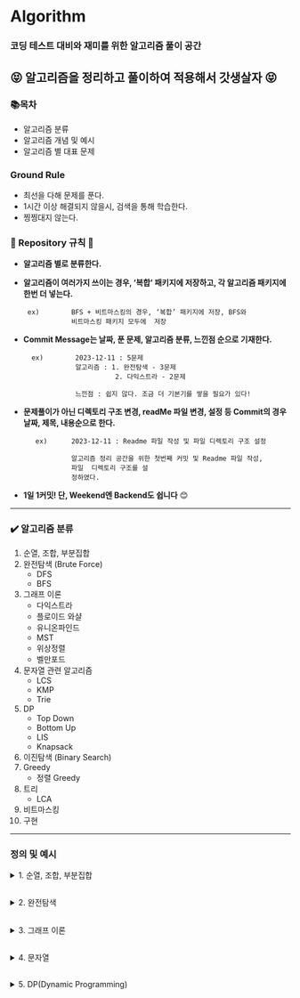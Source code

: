 # Algorithm

### 코딩 테스트 대비와 재미를 위한 알고리즘 풀이 공간

## 😝 알고리즘을 정리하고 풀이하여 적용해서 갓생살자 😝

### 📚**목차**

- 알고리즘 분류
- 알고리즘 개념 및 예시
- 알고리즘 별 대표 문제

### Ground Rule

- 최선을 다해 문제를 푼다.
- 1시간 이상 해결되지 않을시, 검색을 통해 학습한다.
- 찡찡대지 않는다.

### 📏 Repository 규칙 📏

- **알고리즘 별로 분류한다.**
- **알고리즘이 여러가지 쓰이는 경우, ‘복합’ 패키지에 저장하고, 각 알고리즘 패키지에 한번 더 넣는다.**

  ```
   ex)        BFS + 비트마스킹의 경우, ‘복합’ 패키지에 저장, BFS와
              비트마스킹 패키지 모두에  저장

  ```

- **Commit Message는 날짜, 푼 문제, 알고리즘 분류, 느낀점 순으로 기재한다.**

  ```
    ex)        2023-12-11 : 5문제
               알고리즘 : 1. 완전탐색 - 3문제
                         2. 다익스트라 - 2문제

               느낀점 : 쉽지 않다. 조금 더 기본기를 쌓을 필요가 있다!

  ```

- **문제풀이가 아닌 디렉토리 구조 변경, readMe 파일 변경, 설정 등 Commit의 경우 날짜, 제목, 내용순으로 한다.**

  ```
     ex)      2023-12-11 : Readme 파일 작성 및 파일 디렉토리 구조 설정

              알고리즘 정리 공간을 위한 첫번째 커밋 및 Readme 파일 작성,
              파일  디렉토리 구조를 설
              정하였다.

  ```

- **1일 1커밋! 단, Weekend엔 Backend도 쉽니다** 😊

---

### ✔️ 알고리즘 분류

1. 순열, 조합, 부분집합
2. 완전탐색 (Brute Force)
   - DFS
   - BFS
3. 그래프 이론
   - 다익스트라
   - 플로이드 와샬
   - 유니온파인드
   - MST
   - 위상정렬
   - 벨만포드
4. 문자열 관련 알고리즘
   - LCS
   - KMP
   - Trie
5. DP
   - Top Down
   - Bottom Up
   - LIS
   - Knapsack
6. 이진탐색 (Binary Search)
7. Greedy
   - 정렬 Greedy
8. 트리
   - LCA
9. 비트마스킹
10. 구현

---

### 정의 및 예시

<details>
<summary>1. 순열, 조합, 부분집합</summary>
    <h4>예제 구현 형식은 전부 DFS(깊이 우선 탐색)방식, 재귀 방식을 따를 것이다. 완전탐색의 일종이다.</h4>
    <details>
    <summary>순열(Permutation)</summary>
        <div>
        정의 : 순열은 주어진 원소들로 만들 수 있는 모든 가능한 순서나 배열을 나열하는 것을 의미한다.
        </div>
        <div></div>
        <div>
        시간복잡도 : O(n!)
        </div>
        <div>
        ex [1,2,3] 이라는 배열이 있고, 2개의 길이를 가진 순열을 구한다면,</br>
        [1, 2]</br>
        [1, 3]</br>
        [2, 1]</br>
        [2, 3]</br>
        [3, 1]</br>
        [3, 2]</br>
        총 6가지의 경우의 수가 나올 것이다.

    import java.util.Arrays;
    public class Main {

        static int [] tmp;
        static boolean[]visited;
        static int[]arr;
        static int N; //배열의 길이
        static int M; //구하고자 하는 원소의 개수
        public static void main(String[] args) {
            arr = new int[]{1,2,3}; //TEST CASE
            N = arr.length;
            M = 2; //이 예시에서는 설명에서와 같이 2개의 원소를 뽑아낼 예정이다.
            tmp = new int[M]; // 넣어줄 배열
            visited = new boolean[N]; //방문 배열
            perm(0);
        }
        static void perm(int depth){
            if(depth==M){
                System.out.println(Arrays.toString(tmp));
                return;
            }
            for(int i=0;i<N;i++){
                if(!visited[i]){
                    visited[i] = true;
                    tmp[depth] = arr[i];
                    perm(depth+1);
                    visited[i] = false;
                }
            }
        }
    }

재귀 코드가 직관적이지 않을 수 있다.

1. 천천히 살펴보면, 우선, perm의 코드를 돌며, visited[i]가 true인 값을 찾는다.

2. temp[0] = arr[0]을 넣어주고, true 처리를 해준다. perm()함수를 depth+1한 상태로 재귀한다.

3. DFS 특성상, 가장 깊은 1,2가 tmp에 들어가는 순간, depth==M이 될 것이다. 그럼 tmp를 리턴한다.

4. 그럼 마지막 for문 입장에서는 visited[i]가 false인 3을 tmp[depth]에 넣어주고, perm을 한다. 그럼 depth가 2가 되고, 1,3이 tmp가 되는 것이다.

😀재귀코드는 머리로 따라가기가 쉽지 않다. 플랫하게 생각하며 그림을 직접 그려보며 코드를 따라가면 누구나 이해할 수 있다!

   </details>
    <details>
    <summary>조합(Combination)</summary>
        <div>
        정의 : 조합은 주어진 집합에서 원소들을 순서에 상관없이 선택하여 부분집합을 만드는 것
        </div>
        <div></div>
        <div>
        시간복잡도 : O(n!)
        </div>
        <div>
        ex [1,2,3] 이라는 배열이 있고, 2개의 길이를 가진 조합을 구한다면,
        [1, 2]</br>
        [1, 3]</br>
        [2, 3]</br>
        </div>
        총 3가지의 경우의 수가 나올 것이다.
        <div>
        이처럼 조합은 순서가 중요하지 않다. 순열에서 [1,2]와[2,1]가 다른 값이었다면, 조합에선 같은 값으로 인식한다.
        </div>

    import java.util.Arrays;
    public class Main {

        static int [] tmp;
        static int[]arr;
        static int N; //배열의 길이
        static int M; //구하고자 하는 원소의 개수
        public static void main(String[] args) {
            arr = new int[]{1,2,3}; //TEST CASE
            N = arr.length;
            M = 2; //이 예시에서는 설명에서와 같이 2개의 원소를 뽑아낼 예정이다.
            tmp = new int[M]; // 넣어줄 배열
            comb(0,0);
        }
        static void comb(int depth,int start){
            if(depth==M){
                System.out.println(Arrays.toString(tmp));
                return;
            }
            for(int i=start;i<N;i++){
                tmp[depth] = arr[i];
                perm(depth+1,i+1);
                visited[i] = false;

            }
        }
    }

재귀 코드가 직관적이지 않을 수 있다.

1. 천천히 살펴보면, 우선, comb() 메서드의 for문은 start값, 즉 i+1값으로 시작한다.

2. temp[0] = arr[0]을 넣어주고, comb()함수를 depth+1, start엔 i+1값 상태로 재귀한다.

3. DFS 특성상, 가장 깊은 1,2가 tmp에 들어가는 순간, depth==M이 될 것이다. 그럼 tmp를 리턴한다.

4. 그럼 마지막 for문 입장에서는 visited[i]가 false인 3을 tmp[depth]에 넣어주고, perm을 한다. 그럼 depth가 2가 되고, 1,3이 tmp가 되는 것이다.

😀재귀코드는 머리로 따라가기가 쉽지 않다. 플랫하게 생각하며 그림을 직접 그려보며 코드를 따라가면 누구나 이해할 수 있다!

  </details>
    <details>
    <summary>부분집합(Subset)</summary>
        <div>
        정의 : 부분집합은 어떤 집합의 원소 중 일부 또는 전체를 포함하는 새로운 집합. 즉, 주어진 집합의 어떤 원소를 선택하거나 선택하지 않는 모든 가능한 경우를 고려하여 생성된 부분집합은 해당 집합의 부분집합입니다.
        </div>
        <div></div>
        <div>
        시간복잡도 : O(2n)
        </div>
        <div>
        ex [1, 1, 1, 1, 1] 이라는 배열이 있고, 더하거나 빼서 3을 만들 수 있는 경우의 수를 계산하면,
        -1+1+1+1+1 = 3</br>
        +1-1+1+1+1 = 3</br>
        +1+1-1+1+1 = 3</br>
        +1+1+1-1+1 = 3</br>
        +1+1+1+1-1 = 3</br>
        총 5가지의 경우의 수가 나올 것이다.

    import java.util.Arrays;
    public class Main {

        static int[]arr;
        static int target;
        static int N;
        static int answer;
        public static void main(String[] args) {
            arr = new int[]{1,1,1,1,1}; //TEST CASE
            N = arr.length;
            target = 3; //이 예시에서는 설명에서와 같이 3이라는 목표값을 설정한다.
            subset(0,0);
            System.out.println(answer);
        }
        static void subset(int depth,int sum){
            if(depth==N){
                if(sum==target) answer++;
                return;
            }
            int newSum = sum + arr[depth]; //기존 sum값에 원소 +
            subset(depth+1,newSum);
            newSum = sum -arr[depth]; //기존 sum값에 원소 -
            subset(depth+1,newSum);

        }
    }

순열, 조합보다는 코드가 단순하다.

1. arr[0]부터 N까지 돌며, 어떤 sum값엔 원소를 더해주고, 어떤 sum값엔 원소를 빼주면서 재귀 함수를 호출한다.

2. depth가 N, 즉 전체 원소를 다 돌았고, 목표로 했던 target number와 수가 같다면, answer을 +1 해준다.

😀생각보다 많이 쓰이는 부분집합 코드이다.

</details>
</details>

## <!--구분선-->

<details>
<summary>2. 완전탐색</summary>

<h3>Brute Force, 용어 그대로 모든 경우의 수를 탐색하여 해답을 찾아내는 알고리즘이다.</h3>

<details>
<summary>깊이우선탐색(DFS)</summary>
        <div>
        정의 : 그래프나 트리 등의 자료 구조에서 어떤 노드를 시작으로 깊이 방향으로 탐색하는 알고리즘. 이 알고리즘은 더 이상 탐색할 노드가 없을 때까지 최대한 깊숙히 들어가서 탐색한 후, 다시 돌아와 다음 분기로 넘어가며 탐색을 진행한다.
        </div>
        <div></div>
        <div>
        시간복잡도 : O(n^2)
        </div>

                    1
                   / \
                2       3
              /    \      \
            4       5       6

이런 트리가 있다면, DFS의 탐색은 1 -> 2 -> 4 -> 5 -> 3 -> 6 이다.

    import java.util.ArrayList;
    import java.util.List;

    class Graph {
        private int V; // 정점의 수
        private List<List<Integer>> adjList; // 인접 리스트

        // 그래프 초기화
        public Graph(int vertices) {
            this.V = vertices;
            this.adjList = new ArrayList<>(V);
            for (int i = 0; i < V; i++) {
                this.adjList.add(new ArrayList<>());
            }
        }

        // 간선 추가
        public void addEdge(int source, int destination) {
            adjList.get(source).add(destination);
        }

        // DFS 탐색
        public void DFS(int startVertex) {
            boolean[] visited = new boolean[V];
            DFSUtil(startVertex, visited);
        }

        private void DFSUtil(int vertex, boolean[] visited) {
            visited[vertex] = true;
            System.out.print(vertex + " ");

            // 현재 정점에 인접한 모든 미방문 정점을 재귀적으로 방문
            for (int neighbor : adjList.get(vertex)) {
                if (!visited[neighbor]) {
                    DFSUtil(neighbor, visited);
                }
            }
        }
    }

    public class DFSGraphExample {
        public static void main(String[] args) {
            Graph graph = new Graph(6);

            // 그래프의 간선 추가
            graph.addEdge(0, 1);
            graph.addEdge(0, 2);
            graph.addEdge(1, 3);
            graph.addEdge(2, 4);
            graph.addEdge(2, 5);

            System.out.println("DFS 탐색 순서:");
            graph.DFS(0);
        }
    }

😀가끔은 완전탐색이 좋을때가 있다:)

</details>

<details>
<summary>너비우선탐색(BFS)</summary>
<div markdown="1">
        <div>
        정의 : 그래프나 트리 등의 자료 구조에서 어떤 노드를 시작으로 너비 방향으로 탐색하는 알고리즘.
        </div>
        <div></div>
        <div>
        시간복잡도 : O(n^2)
        </div>

                    1
                   / \
                2       3
              /    \      \
            4       5       6

이런 트리가 있다면, DFS의 탐색은 1 -> 2 -> 3 -> 4 -> 5 -> 6 이다.

    import java.util.LinkedList;
    import java.util.Queue;

    class Graph {
        private int V; // 정점의 수
        private LinkedList<Integer>[] adjList; // 인접 리스트

        // 그래프 초기화
        public Graph(int vertices) {
            this.V = vertices;
            this.adjList = new LinkedList[V];
            for (int i = 0; i < V; i++) {
                this.adjList[i] = new LinkedList<>();
            }
        }

        // 간선 추가
        public void addEdge(int source, int destination) {
            adjList[source].add(destination);
        }

        // BFS 탐색
        public void BFS(int startVertex) {
            boolean[] visited = new boolean[V];
            Queue<Integer> queue = new LinkedList<>();

            visited[startVertex] = true;
            queue.add(startVertex);

            while (!queue.isEmpty()) {
                int currentVertex = queue.poll();
                System.out.print(currentVertex + " ");

                for (int neighbor : adjList[currentVertex]) {
                    if (!visited[neighbor]) {
                        visited[neighbor] = true;
                        queue.add(neighbor);
                    }
                }
            }
        }
    }

    public class BFSGraphExample {
        public static void main(String[] args) {
            Graph graph = new Graph(6);

            // 그래프의 간선 추가
            graph.addEdge(0, 1);
            graph.addEdge(0, 2);
            graph.addEdge(1, 3);
            graph.addEdge(2, 4);
            graph.addEdge(2, 5);

            System.out.println("BFS 탐색 순서:");
            graph.BFS(0);
        }
    }

😀많은 경우에서 BFS가 DFS보다 탐색이 빠를 경우가 많다. 실생활에 DFS와 BFS가 쓰일만한 예시를 생각해보자:)

</details>
</details>

## <!--구분선-->

<details>
<summary>3. 그래프 이론</summary>

<h3>
그래프 이론(Graph Theory)은 객체 간의 관계를 표현하는 추상적인 수학적 모델로서, 그래프라 불리는 구조를 사용하여 이 관계를 나타낸다.</h3>

<details>
<summary>다익스트라</summary>
        <div>
        정의 : 다익스트라(Dijkstra) 알고리즘은 단일 출발점 최단 경로 알고리즘으로, 그래프에서 특정 정점에서 다른 모든 정점까지의 최단 경로를 찾는 데 사용된다. 
        </div>
        <div></div>
        <div>
        시간복잡도 : O(V^2)
        </div>
        <div>
        하지만, 여기서는 PriorityQueue로 구현한 예시만 등장할 것이며, 이 경우 O(ELogV)의 시간 복잡도로 문제 해결이 가능하다.
        </div>

<br>

! 그래프 이론은 기본적으로 복잡한 이해를 바탕으로 해야되기 때문에, 문제와 링크를 첨부하겠다.<br>
<a href="https://www.acmicpc.net/problem/1753">문제</a><br>
<a href="https://blog.naver.com/hansaem900d/223291444980">풀이</a>

    import java.util.*;
    import java.io.*;
    public class Main {

    static class Node implements Comparable<Node>{
        int to; int weight;

        public Node(int to, int weight) {
            this.to = to;
            this.weight = weight;
        }

        @Override
        public int compareTo(Node o) {
            return weight - o.weight;
        }
    }

    public static void main(String[] args) throws Exception{
        BufferedReader br=  new BufferedReader(new InputStreamReader(System.in));
        StringTokenizer st = new StringTokenizer(br.readLine()," ");
        int N = Integer.parseInt(st.nextToken());
        int M = Integer.parseInt(st.nextToken());
        int S  = Integer.parseInt(br.readLine());
        List<List<Node>> list = new ArrayList<>();
        for(int i=0;i<N+1;i++)list.add(new ArrayList<>());
        for(int i=0;i<M;i++){
            st = new StringTokenizer(br.readLine()," ");
            int from = Integer.parseInt(st.nextToken());
            int to = Integer.parseInt(st.nextToken());
            int weight = Integer.parseInt(st.nextToken());
            list.get(from).add(new Node(to,weight));
        }
        PriorityQueue<Node> pq = new PriorityQueue<>();
        boolean[]visited = new boolean[N+1];
        int[]dist = new int[N+1];
        int INF = 987654321;
        Arrays.fill(dist,INF);
        dist[S] = 0;
        pq.offer(new Node(S,0));
        while(!pq.isEmpty()){
            Node now = pq.poll();
            if(visited[now.to]) continue;
            visited[now.to] = true;
            for(Node next : list.get(now.to)){
                if(dist[next.to] > dist[now.to]+next.weight){
                    dist[next.to] = dist[now.to]+next.weight;
                    pq.offer(new Node(next.to,dist[next.to]));
                }
            }
        }
        StringBuilder sb = new StringBuilder();
        for(int i=1;i<N+1;i++){
            if(dist[i]==INF) sb.append("INF");
            else sb.append(dist[i]);
            sb.append("\n");
        }
        System.out.println(sb.toString());
        }
    }

😀최단거리는 정말 그래프의 꽃이다:)

</details>

<details>
<summary>플로이드 와샬</summary>
        <div>
        정의 : 플로이드 와샬(Floyd-Warshall)은 그래프의 모든 정점 쌍 간의 최단 경로를 찾기 위한 알고리즘. 음수 가중치가 있는 그래프에서도 사용되며 시간 복잡도가 큰 단점이 있다.
        </div>
        <div></div>
        <div>
        시간복잡도 : O(V^3)
        </div>

<br>

! 그래프 이론은 기본적으로 복잡한 이해를 바탕으로 해야되기 때문에, 문제와 링크를 첨부하겠다.<br>
<a href="https://www.acmicpc.net/problem/1389">문제</a><br>
<a href="https://blog.naver.com/hansaem900d/223291482081">알고리즘 설명 및 풀이</a>

    import java.util.*;
    import java.io.*;
    public class Main {

    static class Node implements Comparable<Node>{
        int to; int weight;

        public Node(int to, int weight) {
            this.to = to;
            this.weight = weight;
        }

        @Override
        public int compareTo(Node o) {
            return weight - o.weight;
        }
    }



    import java.io.*;
    import java.util.*;

    public class bj_1389_케빈베이컨의6단계법칙_Silver_1 {
        public static void main(String[] args) throws Exception {
            BufferedReader br = new BufferedReader(new InputStreamReader(System.in));
            StringTokenizer st= new StringTokenizer(br.readLine()," ");
            int N = Integer.parseInt(st.nextToken()); int M = Integer.parseInt(st.nextToken());
            int[][]fw = new int[N+1][N+1];
            int INF = 987654321;
            for(int i=1;i<N+1;i++){
                for(int j=1;j<N+1;j++){
                    if(i==j) continue;
                    fw[i][j] = INF;
                }
            }
            for(int i=0;i<M;i++){
                st = new StringTokenizer(br.readLine()," ");
                int a = Integer.parseInt(st.nextToken());
                int b = Integer.parseInt(st.nextToken());
                fw[a][b] = 1;
                fw[b][a] = 1;
            }
            for(int l=1;l<N+1;l++){
                for(int i=1;i<N+1;i++){
                    for(int j=1;j<N+1;j++){
                        if(i==j) continue;
                        fw[i][j] = Math.min(fw[i][j],fw[i][l]+fw[l][j]);
                    }
                }
            }
            int min = INF;
            int ans = 0;
            OuterLoop:
            for(int i=1;i<N+1;i++){
                int sum = 0;
                for(int j=1;j<N+1;j++){
                    if(i==j) continue;
                    sum += fw[i][j];
                    if(min<=sum) continue OuterLoop;
                }
                min = sum;
                ans = i;
            }
            System.out.println(ans);
        }
    }

😀플로이드 와샬은 정말 직관적이고 단순한 코드가 크나큰 장점이다:)

</details>
<details>
<summary>유니온 파인드</summary>
        <div>
        정의 : 유니온 파인드는 상호 배타적 집합, Disjoin-set(서로소 집합) 이라고도 부른다. 여러 노드가 존재할 때 어떤 두 개의 노드를 같은 집합으로 묶어 주고, 어떤 두 노드가 같은 집합에 있는지 확인하는 알고리즘
        </div>
        <div></div>
        <br/>
        <div>
        시간복잡도 : 유니온 파인드의 시간 복잡도는 구하기가 꽤 까다롭다. 최적화 여부, 순서 등에 따라 매번 달라지기 때문이다. 코드를 살펴보면 전체 시간 복잡도와 Union 함수의 시간 복잡도는 Find 함수의 시간 복잡도에 따라 결정되는 것을 알 수 있다.
경로 압축 최적화를 하지 않은 경우, 트리가 한 쪽으로 치우칠 수 있기 때문에 Find 함수의 시간 복잡도는 최악의 경우 O(N)이다. 경로 압축 최적화를 한 경우, 트리가 짧고 넓은 형태가 될 가능성이 높아지므로 O(logN) 정도로 생각할 수 있겠다.
실제 시간 복잡도는 O(α(N))라고 한다. α(x)는 애커만 함수라고 하는데, x가 2의 65536제곱일 때 함수 값이 5가 된다. 따라서, 그냥 상수라고 봐도 무방하다.
        </div>

<br>

! 그래프 이론은 기본적으로 복잡한 이해를 바탕으로 해야되기 때문에, 문제와 링크를 첨부하겠다.<br>
<a href="https://www.acmicpc.net/problem/1717">문제</a><br>
<a href="https://blog.naver.com/hansaem900d/223291534547">알고리즘 설명 및 풀이</a>

    import java.util.*;
    import java.io.*;
    public class Main {
    static int N;
    static int[]parents;

    public static void main(String[] args) throws Exception {
        BufferedReader br = new BufferedReader(new InputStreamReader(System.in));
        StringTokenizer st =new StringTokenizer(br.readLine()," ");
        N = Integer.parseInt(st.nextToken());
        int M = Integer.parseInt(st.nextToken());
        make(); // parents 배열을 넣어줌(자기 부모가 누군지 저장하는 배열)
        StringBuilder sb = new StringBuilder();
        for(int i=0;i<M;i++){
            st = new StringTokenizer(br.readLine()," ");
            int act = Integer.parseInt(st.nextToken());
            int a = Integer.parseInt(st.nextToken());
            int b = Integer.parseInt(st.nextToken());
            if(act==0) union(a,b);
            else{
                if(find(a)!=find(b)) sb.append("NO");
                else sb.append("YES");
                sb.append("\n");
            }
        }
        System.out.println(sb.toString());
    }

    static void make(){
        parents = new int[N+1];
        for(int i=1;i<N+1;i++)parents[i] = i;
    }
    static void union(int a,int b){
        int rootA = find(a);
        int rootB = find(b);
        if(rootA<rootB) parents[rootB] =rootA;
        else parents[rootA] = rootB;
    }
    static int find(int num){
        if(parents[num]==num) return num;
        return parents[num]=find(parents[num]);
    }

}

😀유니온 파인드는 크루스칼 알고리즘에도 쓰이기 때문에 반드시 제대로 이해하고 넘어가야 한다:)

</details>
<details>
<summary>최소스패닝트리(MST)</summary>
        <div>
        정의 : MST는 그래프의 모든 정점을 잇지만 사이클이 없는 부분 그래프를 의미한다. 다익스트라와 가장 큰 차이점은 다익스트라는 한 정점에 대한 다른 모든 '정점'의 최단거리라면, MST는 모든 정점을 연결하는 '간선'의 최단거리이다.
        </div>
        <div></div>
        <br/>
        <div>
        시간복잡도 : union-find 알고리즘은 시간복잡도가 상수이므로 간선들을 가중치 기준으로 정렬하는 데 걸리는 시간에 의존한다. 일반적인 경우 빠른 정렬 알고리즘의 시간복잡도는 
O(nlog n)이므로 이 경우 O(Elog E)가 된다. 우선순위 큐를 사용한 프림 알고리즘의 시간복잡도인 O(Elog V+Vlog V)과 비교했을 때 간선의 수가 적은 Sparse Graph의 경우 크루스칼 알고리즘이 유리하고 간선의 수가 많은 Dense Graph의 경우 프림 알고리즘이 유리하다.
        </div>
        <br/>
        <div>
        여기서는 크루스칼 알고리즘만 설명할 것이다.
        </div>

<br>

! 그래프 이론은 기본적으로 복잡한 이해를 바탕으로 해야되기 때문에, 문제와 링크를 첨부하겠다.<br>
<a href="https://www.acmicpc.net/problem/1197">문제</a><br>
<a href="https://blog.naver.com/hansaem900d/223291567824">알고리즘 설명 및 풀이</a>

    import java.io.*;
    import java.util.*;

    public class Main {

        static class Node implements Comparable<Node>{
            int from; int to; int weight;

            public Node(int from, int to, int weight) {
                this.from = from;
                this.to = to;
                this.weight = weight;
            }

            @Override
            public int compareTo(Node o) {
                return weight - o.weight;
            }
        }
        static int[]parents;
        public static void main(String[] args) throws Exception {
            BufferedReader br = new BufferedReader(new InputStreamReader(System.in));
            StringTokenizer st = new StringTokenizer(br.readLine()," ");
            int N = Integer.parseInt(st.nextToken());
            int M = Integer.parseInt(st.nextToken());
            parents = new int[N+1];
            for(int i=1;i<N+1;i++) parents[i] = i;
            PriorityQueue<Node> pq = new PriorityQueue<>();
            for(int i=0;i<M;i++){
                st= new StringTokenizer(br.readLine()," ");
                int a = Integer.parseInt(st.nextToken());
                int b = Integer.parseInt(st.nextToken());
                int w = Integer.parseInt(st.nextToken());
                pq.offer(new Node(a,b,w));
                pq.offer(new Node(b,a,w));
            }
            int ans = 0;
            int cnt = 0;
            while(!pq.isEmpty()){
                Node now = pq.poll();
                if(find(now.from)!=find(now.to)){
                    ans += now.weight;
                    union(now.from,now.to);
                    cnt++;
                }
                if(cnt==N-1) break;
            }
            System.out.println(ans);
        }
        static int find(int num){
            if(parents[num]==num) return num;
            return parents[num] = find(parents[num]);
        }
        static void union(int a,int b){
            int rootA = find(a); int rootB = find(b);
            if(rootA<rootB) parents[rootB] = rootA;
            else parents[rootA] = rootB;
        }
    }

😀크루스칼 알고리즘과 다익스트라의 차이 이해하기:)

</details>

<details>
<summary>위상정렬(topological sorting)</summary>
        <div>
        정의 : 위상 정렬(topological sorting)은 유향 그래프의 꼭짓점들(vertex)을 변의 방향을 거스르지 않도록 나열하는 것을 의미한다. 예시를 들자면, <br>과자, 햄버거, 수박, 라면<br> 
        이렇게 네가지 음식이 있을 때, 과자는 햄버거보다 먼저 먹어야 하고, 라면은 수박보다 먼저 먹어야 한다고 가정해 보자.<br>
        1. 과자 → 햄버거 → 라면 → 수박 <br>
        2. 과자 → 라면 → 수박 → 햄버거 <br>
        3. 라면 → 수박 → 과자 → 햄버거 <br>
        4. 과자 → 라면 → 햄버거 → 수박 <br>
        5. 라면 → 과자 → 햄버거 → 수박 <br>
        6. 라면 → 과자 → 수박 → 햄버거 <br><br>
        이렇게 여섯가지 경우의 수가 나올것이다. 이걸 가능하게 해주는 알고리즘이 위성정렬 알고리즘이다!
        </div>
        <div></div>
        <br/>
        <div>
        시간복잡도 : O(V+E)
        </div>
        <br/>

<br>

! 그래프 이론은 기본적으로 복잡한 이해를 바탕으로 해야되기 때문에, 문제와 링크를 첨부하겠다.<br>
<a href="https://www.acmicpc.net/problem/2252">문제</a><br>
<a href="https://blog.naver.com/hansaem900d/223291607241">알고리즘 설명 및 풀이</a>

    import java.io.BufferedReader;
    import java.io.InputStreamReader;
    import java.util.*;

    public class Main {
        public static void main(String[] args) throws Exception {
            BufferedReader br = new BufferedReader(new InputStreamReader(System.in));
            StringTokenizer st= new StringTokenizer(br.readLine()," ");
            int N = Integer.parseInt(st.nextToken());
            int M = Integer.parseInt(st.nextToken());
            int[]dist = new int[N+1];
            List<List<Integer>> list = new ArrayList<>();
            for(int i=0;i<N+1;i++)list.add(new ArrayList<>());
            Queue<Integer> q= new ArrayDeque<>();
            StringBuilder sb=  new StringBuilder();
            for(int i=0;i<M;i++){
                st = new StringTokenizer(br.readLine()," ");
                int a = Integer.parseInt(st.nextToken());
                int b = Integer.parseInt(st.nextToken());
                list.get(a).add(b);
                dist[b]++;
            }
            for(int i=1;i<N+1;i++) if(dist[i]==0) q.offer(i);
            while(!q.isEmpty()){
                int now = q.poll();
                sb.append(now+" ");
                for(int next : list.get(now)){
                    dist[next]--;
                    if(dist[next]==0){
                        q.offer(next);
                    }
                }
            }
            System.out.println(sb.toString());
        }
    }

😀위상정렬 알고리즘은 실생활에서도 많이 쓸 수 있을 것이다:)

</details>

<details>
<summary>벨만포드(Bellman-Ford)</summary>
        <div>
        정의 : 벨만-포드 알고리즘은 한 정점에서 다른 모든 정점까지의 최단 경로를 구하는 알고리즘. 이때, 다익스트라와 달리 간선의 가중치가 음수인 경우에도 최단 거리를 구할 수 있다. 만약, 음수 사이클이 존재할 경우 음수 사이클을 판별할 수도 있다. 해당 예시 및 문제는 음수 사이클 판별 문제이다.
        </div>
        <div>
        시간복잡도 : O(VE) 
        </div>
        <br/>

<br>

! 그래프 이론은 기본적으로 복잡한 이해를 바탕으로 해야되기 때문에, 문제와 링크를 첨부하겠다.<br>
<a href="https://www.acmicpc.net/problem/1865">문제</a><br>
<a href="https://blog.naver.com/hansaem900d/223291635211">알고리즘 설명 및 풀이</a>

    import java.io.BufferedReader;
    import java.io.InputStreamReader;
    import java.util.*;

    public class Main {
        public static void main(String[] args) throws Exception {
            BufferedReader br = new BufferedReader(new InputStreamReader(System.in));
            StringTokenizer st= new StringTokenizer(br.readLine()," ");
            int N = Integer.parseInt(st.nextToken());
            int M = Integer.parseInt(st.nextToken());
            int[]dist = new int[N+1];
            List<List<Integer>> list = new ArrayList<>();
            for(int i=0;i<N+1;i++)list.add(new ArrayList<>());
            Queue<Integer> q= new ArrayDeque<>();
            StringBuilder sb=  new StringBuilder();
            for(int i=0;i<M;i++){
                st = new StringTokenizer(br.readLine()," ");
                int a = Integer.parseInt(st.nextToken());
                int b = Integer.parseInt(st.nextToken());
                list.get(a).add(b);
                dist[b]++;
            }
            for(int i=1;i<N+1;i++) if(dist[i]==0) q.offer(i);
            while(!q.isEmpty()){
                int now = q.poll();
                sb.append(now+" ");
                for(int next : list.get(now)){
                    dist[next]--;
                    if(dist[next]==0){
                        q.offer(next);
                    }
                }
            }
            System.out.println(sb.toString());
        }
    }

😀벨만-포드를 이용하면 음수 가중치가 있는 최단거리도 구할 수 있다니! :)

</details>
</details>

## <!--구분선-->

<details>
<summary>4. 문자열</summary>
<h3>
문자열 알고리즘은 다양하다. 여기에선 LCS , KMP , Trie 알고리즘을 설명할 것이다.
</h3>

<details>
<summary>LCS(Longest Common Subsequence)</summary>
        <div>
        정의 : LCS 알고리즘은 DP(Dynamic Programming)를 기반으로 하며, 두 개의 문자열에서 공통으로 포함된 가장 긴 부분열을 찾는 알고리즘
        </div>
        <div>
        시간복잡도 : O(NM) , (두 문자열 길이 N,M이라고 가정할 때) 
        </div>
        <br/>
        <div>
        A B C D E F 와 A B C A D 라는 문자열 A B가 있다고 가정해보자.        
        </div>

           A B C D E F
         A 1 1 1 1 1 1
         B 1 2 2 2 2 2
         C 1 2 3 3 3 3
         A 1 2 3 3 3 3
         D 1 2 3 4 4 4

가로 세로로 문자열을 배치한 다음, 각각 가로 세로가 일치한다면, 그전까지 일치하던 값의 +1이 된다.<br/>
가로축의 A B C D E F 와 세로축의 A를 비교했을때, 전부 1이 될 것이다.<br>
가로축의 A B C D E F 와 세로축 A B를 비교하면, 처음엔 1이고 그다음에 A B 가 일치함으로 2전부 2로 채워진다.<br>
가로축의 A B C D E F 와 세로축 A B C 를 비교하면, 3으로 채워진다.<br>
가로축의 A B C D E F 와 세로축 A B C A 'D'까지 가면, D로 인해 A B C D 라는 가장 긴 4라는 '최장 공통 부분열'을 구할 수 있다.

<br/>

! 자세한 설명은 기본문제와 풀이 링크를 참고 해주세요.(제발)<br>
<a href="https://www.acmicpc.net/problem/9251">문제</a><br>
<a href="https://blog.naver.com/hansaem900d/223292673112">알고리즘 설명 및 풀이</a>

    import java.io.BufferedReader;
    import java.io.InputStreamReader;

    public class Main {
        public static void main(String[] args) throws Exception{
            BufferedReader br= new BufferedReader(new InputStreamReader(System.in));
            String first = br.readLine();
            String second = br.readLine();
            int fSize= first.length();
            int sSize = second.length();
            int[][]lcs = new int[fSize+1][sSize+1];
            for(int i=1;i<fSize+1;i++){
                char f = first.charAt(i-1);
                for(int j=1;j<sSize+1;j++){
                    char s = second.charAt(j-1);
                    if(f==s) lcs[i][j] = lcs[i-1][j-1]+1;
                    else lcs[i][j] = Math.max(lcs[i-1][j],lcs[i][j-1]);
                }
            }
            System.out.println(lcs[fSize][sSize]);
        }
    }

😀문자열 알고리즘은 시간복잡도를 효율적으로 개선하기 위한 알고리즘들이 많다! :)

</details>

<details>
<summary>KMP(Longest Common Subsequence)</summary>
        <div>
        정의 :
        KMP(Knuth-Morris-Pratt) 알고리즘은 문자열 검색을 위한 효율적인 알고리즘으로,1977년에 Donald Knuth, Vaughan Pratt, James H. Morris에 의해 개발되었다. 문자열의 패턴을 찾는 알고리즘으로 접두사, 접미사를 활용한다.
        </div>
        <div>
        시간복잡도 : O(N+M) , (두 문자열 길이 N,M이라고 가정할 때) 
        </div>
        <br/>
        <div>
        A B A B A B C 와 A B A B A C 라는 문자열 A B가 있다고 가정해보자. A에 B패턴이 있는지, 몇개나 있는지 확인할 때 KMP를 이용한다.<br>
        여기서 A B A B A C 라는 패턴 관련 table 설계가  필요하다.         
        </div>

        A B A B A C 를 테이블로 설계하자면,

                          접두사이자 접미사인 최대 문자열
        A                             없음
        A B                           없음
        A B A                          A
        A B A B                        AB
        A B A B C                     없음

        즉, 테이블은 [0,0,1,2,0]이 된다.

이 테이블을 이용해서 설계하면 시간복잡도를 줄일 수 있다.

    문자열 : A B A B A B C
    패턴 : A B A B C [0,0,1,2,0]

    1. 문자열을 기준 loop를 돌며, 문자열 index와 패턴 index를 비교하고, 같으면 패턴 index를 ++해준다.

    2. A B A B 까지는 맞지만, 문자열 index 4인 'A'가 패턴 index 4인 'C'가 아니기 때문에 일치하지 않는다. (여기까지 패턴 index는 조건 1에 의해 4가 된다.)

    3. 두 index 값이 다르기 때문에 패턴의 index값을 table[index-1]값으로 갱신, 즉 index가 4였기 때문에 테이블의 3 값인 2 값으로 갱신된다.

    4. 이때, 테이블에 들어있는 값이 일치하거나 패턴 index가 0보다 클때까지 (3번)을 반복하여 가능한 패턴을 찾아준다. 패턴의 2값은 'A'이다. 패턴'A'와 문자열의 4번째 값 'A'가 같기 때문에 한번의 반복문으로 찾을 수 있다.

    5. 패턴 2값은 'A'였고, 문자열 4번째 'A'는 일치하기 때문에 패턴 index를 +1 해준다. (index는 현재 3)

    6. 다음 문자열 index값인 5는 'B'이다. 현재 패턴 index인 3은 'B'이다. 일치하기 떄문에 패턴 index +1 해준다.

    7. 다음 문자열 index값인 6은 'C'이다. 패턴 index 값인 4는 'C'이다. 일치한다. 그리고 현재 패텬 index는 4, 즉 패턴 끝까지 도달했기 때문에 문자열은 패턴을 포함한다고 볼 수 있다.

최대한 상세하게 작성하려고 했지만, 링크에 좀 더 자세히 그림과 함께 설명해놓았다.

<br/>

! 자세한 설명은 기본문제와 풀이 링크를 참고 해주세요.(제발)<br>
<a href="https://www.acmicpc.net/problem/1786">문제</a><br>
<a href="https://blog.naver.com/hansaem900d/223292789507">알고리즘 설명 및 풀이</a>

    import java.util.*;
    import java.io.*;
    public class Main {
        public static void main(String[] args) throws Exception{
            BufferedReader br = new BufferedReader(new InputStreamReader(System.in));
            String str = br.readLine();
            String pattern = br.readLine();
            int sLen = str.length();
            int pLen = pattern.length();
            int[]table = new int[pLen];
            int j = 0; //j = 접두사, i = 접미사
            for(int i=1;i<pLen;i++){
                while(0<j && pattern.charAt(j)!=pattern.charAt(i)) j = table[j-1];
                if(pattern.charAt(j)==pattern.charAt(i)) table[i] = ++j;
            }
            int cnt = 0;
            j = 0;
            StringBuilder sb = new StringBuilder();
            //A B A B A B A B A C || A B A B A C [0,0,1,2,3,0]
            for(int i=0;i<sLen;i++){
                while(0 < j && pattern.charAt(j)!=str.charAt(i)) j = table[j-1];
                if(pattern.charAt(j)==str.charAt(i)){
                    if(j==pLen-1){
                        cnt++;
                        sb.append((i-j+1)+" ");
                        j = table[j];
                    }else j++;
                }
            }
            sb.insert(0,cnt+"\n");
            System.out.println(sb.toString());
        }
    }

😀KMP 알고리즘은 천천히 코드를 보며 흐름을 따라가고, 그림을 그려볼 필요가 있다 :)

</details>

<details>
<summary>Trie</summary>
        <div>
        정의 :
       Trie(트라이)는 검색 트리의 일종으로, 동적인 집합이나 연관 배열을 표현하는 데 사용되는 트리 자료 구조이다. 주로 문자열 검색에 많이 활용되며, 각 노드는 문자나 키의 일부를 나타낸다. Trie는 각 노드에서의 문자열의 공통 접두어를 효과적으로 저장하므로, 검색 및 삽입 연산이 빠르다.
        </div>
        <div>
        시간복잡도 :&ensp;삽입(Insertion): O(M)<br>
        &emsp;&emsp;&emsp;&emsp;&emsp;&emsp;검색(Search): O(M)<br>
         &emsp;&emsp;&emsp;&emsp;&emsp;&emsp;삭제(Deletion): O(M)입니다.
        </div>
        <br/>
        <div>
        알파벳이라고 가정한다면, List를 활용하는 방법도 있지만, 여기선 Map을 활용할 것이다.<br>
        정말 간단하게 말해서, 각 알파벳 별 'abc...'의 맵을 만들고, 만약 문자열이 ab abc ad ade af 이렇게 있다면,<br>
        </div>
        
                a
              / | \
             b  d  f
            /   |  
           c    e

이런식으로 각각 알파벳에 map이 구성되고, 그 map에 하위 map이 구성되는 구조로 설계하는 것이다.<br>
최대한 상세하게 작성하려고 했지만, 링크에 좀 더 자세히 그림과 함께 설명해놓았다.

<br/>

! 자세한 설명은 기본문제와 풀이 링크를 참고 해주세요.(제발)<br>
<a href="https://www.acmicpc.net/problem/5052">문제</a><br>
<a href="https://blog.naver.com/hansaem900d/223216769925">알고리즘 설명 및 풀이</a>

    import java.io.*;
    import java.util.*;

    public class Main {

    static class TrieNode{

        public TrieNode() {}

        Map<Character,TrieNode> childNode = new HashMap<>();

        public void insertNode(String str){
            TrieNode trieNode = this;
            for(int i=0;i<str.length();i++){
                char ch = str.charAt(i);
                trieNode.childNode.putIfAbsent(ch,new TrieNode());
                trieNode = trieNode.childNode.get(ch);
            }
        }
        public boolean isContains(String str){
            TrieNode trieNode = this;
            for(int i=0;i<str.length();i++){
                char ch = str.charAt(i);
                TrieNode thisNode = trieNode.childNode.get(ch);
                if(thisNode.childNode.isEmpty()) return false;
                trieNode = thisNode;
            }

            return true;
        }
    }


    public static void main(String[] args) throws Exception {
        BufferedReader br = new BufferedReader(new InputStreamReader(System.in));
        int TC = Integer.parseInt(br.readLine());
        StringBuilder sb = new StringBuilder();
        for(int t=0;t<TC;t++){
        TrieNode trieNode = new TrieNode();
        List<String >list = new ArrayList<>();
            int N = Integer.parseInt(br.readLine());
            for(int i=0;i<N;i++){
                String str = br.readLine();
                list.add(str);
                trieNode.insertNode(str);
            }
            boolean flag = true;
            for(String str : list){
                if(trieNode.isContains(str)) {
                    flag= false;
                    break;
                }
            }
            sb.append(flag ? "YES\n" : "NO\n");
        }
        System.out.println(sb.toString());
      }
    }

😀 Trie 알고리즘은 검색에 대한 인사이트를 얻을 수 있는 아주 좋은 알고리즘이다 :)

</details>
</details>

## <!--구분선-->

<details>
<summary>5. DP(Dynamic Programming)</summary>
<h3>
동적 계획법(Dynamic Programming, DP)은 어떤 문제를 해결하는 알고리즘 설계 기법 중 하나이다. 이 기법은 큰 문제를 작은 부분 문제로 나누어 해결하고, 중복되는 부분 문제들의 해를 저장하며 효율적으로 문제를 해결하는 방법론을 가지고 있다.
</h3>

<details>
<summary>Top Down</summary>
        <div>
        정의 : Top-Down 접근은 큰 문제를 해결하기 위해 재귀적으로 작은 부분 문제를 호출하면서 문제를 해결하는 방법이다. 이때 중복되는 부분 문제를 피하기 위해 Memoization이 사용된다.
        </div>
        <br>
        주요 특징 : 1. 큰 문제를 해결하기 위해 작은 부분 문제 호출: 큰 문제를 해결하기 위해 필요한 부분 문제를 재귀적으로 호출한다.<br>
&ensp;&ensp;&ensp;&ensp;&ensp;&ensp;&ensp;&ensp;&ensp;&ensp;2. Memoization 사용: 중복되는 부분 문제의 결과를 저장하여 필요할 때 다시 사용합니다.<br>
&ensp;&ensp;&ensp;&ensp;&ensp;&ensp;&ensp;&ensp;&ensp;&ensp;3.재귀적 접근: 문제를 작은 단위로 나누어 해결하기 위해 재귀적인 호출을 사용합니다.<br>
<br>
예시 문제로 fibonacci 수열을 Top down으로 구현해 보겠다.
<br/>

    public class TopDownDP {

        public static int fibonacci(int n, int[] dp) {

            if (n <= 1) return n;     //n이 마지막 구간인 1에 도달하면 1 return;

            //메모이제이션 되지 않았다면, n-1번째 피보나치 + n-2번째 피보나치를 n에 넣어줌
            if (dp[n] == 0) {
                dp[n] = fibonacci(n - 1, dp) + fibonacci(n - 2, dp);
            }
            //저장된 피보나치 return;
            return dp[n];
        }

        public static void main(String[] args) {
            int n = 6;   //n번째 피보나치 수열 return ( 0,1,1,2,3,5,8 ) -> index기준 6번째, 8
            int[] dp = new int[n + 1];        //dp 선언

            int result = fibonacci(n, dp);
            System.out.println(result);       // Output: 8
        }
    }

위 코드를 진행한다면,<br>

1. 6이 fibonacci 재귀 함수에 들어간다.
2. 아직 dp[6] 은 0이기 때문에, 5 , 4를 fibonacci 재귀 함수에 넣어준다.
3. 5와 4도 동일한 방법에 의해 5는 4, 3 4는 3,2를 재귀 함수에 넣어준다.
4. 3과 2도 각각 2,1 1,0을 넣어준다.
5. 1과0은 각각 1과 0을 return해준다.
6. 재귀적으로 2와 3은 각각 1과 2를 얻는다. 여기서 1은 이미 메모이제이션 되었기 때문에 한번만 수행한다.

이런식으로 점차 재귀 되면서 구현될 수 있다. 가장 큰 장점은 메모이제이션으로 인해 이미 수행한 연산은 수행하지 않는다는 것이다.<br>

                                        fib(5)
                         ________________|________________
                        |                                 |
                    fib(4)                              fib(3)
                  __|____                             ____|____
                 |       |                           |         |
               fib(3)  fib(2)                     fib(2)     fib(1)
              __|___    / \                         / \
             |     |  fib(1) fib(0)            fib(1) fib(0)
           fib(2) fib(1)
          / \
     fib(1) fib(0)

메모이제이션을 활용하지 않는다면 이 모든 연산을 다 수행해야 한다. 하지만,

                  fib(5)
                    |
                   / \
             fib(4)   fib(3)
                / \
            fib(3) fib(2)
            / \
        fib(2)  fib(1)
        /  \
    fib(1) fib(0)

DP를 활용하면 이렇게 짧은 연산으로 풀이할 수 있다.

😀DP는 정말 많은 경우에 효율적으로 쓰인다. 이 레포지토리에는 다양한 DP 문제를 올릴 예정이다. :)

</details>
<details>
<summary>Bottom Up</summary>
        <div>
        정의 : Bottom-Up 방식은 작은 부분 문제부터 시작하여 큰 전체 문제를 해결하는 방식으로 동작합니다. 이는 재귀적인 호출을 사용하지 않고 반복문을 통해 문제를 해결하는 특징을 갖고 있다.
        </div>
        <br>
        주요 특징 : 1. 작은 부분 문제부터 해결: 먼저 가장 작은 크기의 부분 문제부터 시작하여 해결한다. 이 작은 문제들은 주어진 문제의 하위 문제들로 분해된다.<br>
&ensp;&ensp;&ensp;&ensp;&ensp;&ensp;&ensp;&ensp;&ensp;&ensp;2. Memoization 사용: 중복되는 부분 문제의 결과를 저장하여 필요할 때 다시 사용합니다.<br>
&ensp;&ensp;&ensp;&ensp;&ensp;&ensp;&ensp;&ensp;&ensp;&ensp;3.상향식(bottom-up) 구성: 작은 부분 문제들을 해결한 결과를 이용하여 큰 부분 문제들을 해결하는 방향으로 구성한다. 이를 통해 전체 문제의 최적해를 구할 수 있다.<br>
<br>
예시 문제로 fibonacci 수열을 Top down으로 구현해 보겠다.
<br/>

    public class BottomUpDP {

    public static int fibonacci(int n) {
        if (n <= 1) return n;

        // Bottom-Up DP를 위한 배열 선언
        int[] dp = new int[n + 1];

        // 초기값 설정
        dp[0] = 0;
        dp[1] = 1;

        // 작은 부분 문제부터 시작하여 큰 문제까지 해결
        for (int i = 2; i <= n; i++) {
            dp[i] = dp[i - 1] + dp[i - 2];
        }

        // 최종 결과 반환
        return dp[n];
    }

    public static void main(String[] args) {
        int n = 6;   // n번째 피보나치 수열 return (0, 1, 1, 2, 3, 5, 8) -> index 기준 6번째, 8

        int result = fibonacci(n);
        System.out.println(result);  // Output: 8
    }

}

위 코드를 진행한다면,<br>

1. dp[2] 는 dp[i-1] (1) 과 dp[i-2] (2) 를 더한 값이 된다.
2. for문을 진행하며 n까지 도달한다.

이런식으로 for으로 구현한다. 가장 큰 장점은 메모이제이션으로 인해 이미 수행한 연산은 수행하지 않는다는 것이다.<br>

                                        fib(5)
                         ________________|________________
                        |                                 |
                    fib(4)                              fib(3)
                  __|____                             ____|____
                 |       |                           |         |
               fib(3)  fib(2)                     fib(2)     fib(1)
              __|___    / \                         / \
             |     |  fib(1) fib(0)            fib(1) fib(0)
           fib(2) fib(1)
          / \
     fib(1) fib(0)

메모이제이션을 활용하지 않는다면 이 모든 연산을 다 수행해야 한다. 하지만,

                  fib(5)
                    |
                   / \
             fib(4)   fib(3)
                / \
            fib(3) fib(2)
            / \
        fib(2)  fib(1)
        /  \
    fib(1) fib(0)

DP를 활용하면 이렇게 짧은 연산으로 풀이할 수 있다.

Bottom Up 방식이 Top Down 방식에 비해 갖는 이점

1. 재귀 호출의 오버헤드 회피: Top-Down 방식은 재귀 호출을 사용하며 이는 함수 호출 스택을 사용하게 된다. 반면에 Bottom-Up은 반복문을 통해 진행되므로, 함수 호출의 오버헤드를 피할 수 있다.

2. 메모리 사용 효율성: Top-Down 방식에서는 재귀 호출에 따라 메모리에 함수 호출 스택이 쌓이게 되는데, 이는 메모리 사용량이 높아질 수 있다. Bottom-Up 방식은 반복문을 사용하며 필요한 부분만 계산하므로 메모리 사용이 효율적이다.

3. 캐시 지역성 강화: Bottom-Up 방식은 작은 문제부터 차례로 해결하기 때문에 CPU의 캐시 지역성을 더 강화할 수 있습니다. 이로 인해 캐시 히트율이 높아져 성능 향상에 도움이 될 수 있다.

4. 재귀 제한 우회: Top-Down 방식은 재귀 호출을 사용하며, 언어나 환경에 따라 재귀 호출 스택의 깊이에 제한이 있을 수 있다. Bottom-Up 방식은 이런 제한을 우회할 수 있다.

5. 코드의 명확성: Bottom-Up 방식은 반복문을 사용하므로 코드가 명확하고 직관적이다. Top-Down 방식에서는 재귀적인 구조가 코드를 복잡하게 만들 수 있다.

그러나 상황에 따라서는 Top-Down 방식이 특정 문제에 더 적합할 수 있다. 선택은 문제의 특성과 구현 세부사항에 따라 다를 수 있습니다.

😀나는 Bottom Up 방식을 선호한다. 재귀 코드는 직관적이지 않은 경우가 많기 때문이다. :)

</details>

<details>
<summary>LIS(Longest Increasing Subsequence)</summary>
        <div>
        정의 :주어진 수열에서 가장 긴 증가하는 부분 수열의 길이를 찾는 동적 계획법 기반의 알고리즘이다. 이 알고리즘은 수열의 순서를 유지하며, 원래 수열의 순서와 다른 위치에 있는 원소들로 이루어진 부분 수열 중에서 증가하는 순서로 구성된 가장 긴 부분 수열을 찾는다.
        </div>
        <br>
만약, [1 , 2 , 5 , 2 , 3 , 6] 에서 LIS를 구해본다면,<br> 
1. 우선 값을 구하는 DP 배열은 전부 1로 초기화한다.(자기 자신까지의 LIS는 1이기 때문에)<br>
2. 바깥 loop를 돌고(i) , 안쪽 loop(j) 는 자기 자신 전 반복을 진행한다.for(j=0 ; j < i ; j ++ )<br>
3. 만약, arr[j]값이 arr[i]값보다 작다면, 자기 자신보다 크기가 작기 때문에 LIS에 포함시켜야 할 것이다.<br>
4. dp[j]+1이 큰지, 아니면 dp[i](지금까지 내가 갱신한 최장 수열 크기)가 큰지 비교 후 dp[i] 에 max값을 넣어준다<br>
<br>
코드로 간단하게 표현해보겠다.
<br/>

    public class Main {
        public static void main(String[] args) throws Exception {
            int[]arr = {1,2,5,2,3,6}
            int N = arr.length
            int[]dp = new int[N]; //답을 저장할 dp 배열
            int max = 0;          //도출될 max(가장 긴 수열 길이) 값
            for(int i=0;i<N;i++){
                dp[i] = 1;        //나 자신을 1로 초기화
                for(int j=0;j<i;j++){
                    if(arr[j]<arr[i]){      //만약 j원소가 나 자신보다 작다면,
                        dp[i] = Math.max(dp[i],dp[j]+1); //비교 후 max값을 넣어준다.
                    }
                }
                max = Math.max(max,dp[i]);    //max값 갱신
            }

            System.out.println(max);

        }
    }

! 자세한 설명은 기본문제와 풀이 링크를 참고 해주세요.<br>
<a href="https://www.acmicpc.net/problem/11053">문제</a><br>
<a href="https://blog.naver.com/hansaem900d/223293484121">알고리즘 설명 및 풀이</a>

😀LIS는 기본적인 DP문제 중 하나이다. 아주 재밌으니 직접 풀이하는걸 강력 추천한다. :)

</details>
<details>
<summary>Knapsack</summary>
        <div>
        정의 :Knapsack 알고리즘은 한정된 가방 용량 안에서 물건의 가치를 최대화하는 최적화 문제를 해결하는 알고리즘이다. 이 문제는 '가치'와 '무게'가 각각 주어진 여러 물건을 가방에 넣을 때, 가방의 용량을 초과하지 않으면서 최대 가치를 얻을 수 있는 물건들의 조합을 찾는 것을 목표로 한다.
        </div>
        <br>
만약, 8kg을 담을 수 있는 가방이 있고, 각각 3kg 2kg 6kg 5kg 의 물건이 있다.<br>
그리고 이 물건의 가치는 각각 3 2 6 7 이라고 해보자.<br>
무게 w = [3,2,6,5]이고, 가치 v = [3,2,6,7]이다.<br>
여기서 8kg으로 가장 큰 value를 얻을 수 있는 조합은 3kg과 5kg을 담은 가치 10이 될것이다.<br>
<br>
1. 우선 dp배열을 선언하는데, 각각 물건의 개수와 총 담을 수 있는 무게를 선언한다.<br>
2. 이중 for문에서 바깥 for은 물건의 정보를 담고 있다.<br>
3. 안쪽 for은 8kg까지 j를 0부터 늘려간다. <br>
4. 여기가 핵심이다. 만약 j가 지금 물건의 무게보다 커진다면,<br>
5. 이 물건 무게를 뺐을 때의 가치+지금 물건 가치 vs 그전에 가치를 비교하는 것이다.<br>
    
    즉, 3kg의 물건을 더했을때의 가치가 더 커지는지 아니면 없을때의 가치가 더 컸는지 비교하는 것이다.
    지금 가방에 넣을 무게가 3kg이고, 1kg+3kg, 2kg+3kg ... 5kg+3kg (8kg 까지 넣을 수 있기 때문에)
    가치를 비교했을때, 이 3kg짜리 물건을 넣는게 더 이득이면, 갱신해주는 간단한 알고리즘이다 :) 
    
    점화식은 dp[i][j] = Math.max(dp[i][j],dp[i-1][j-w]+w[j]); 가 된다.
    여기서 dp[i-1][j-w]는 이 물건을 넣기전에 가방 상태에서의 3kg 전의 무게 + 3kg 물건의 가치가 된다.

그림으로 쉽게 설명한 풀이가 링크에 있다. 참고하면 큰 도움이 될것이다 :)
<br/>

    import java.util.*;
    import java.io.*;

    public class Main {

        public static void main(String[] args) throws Exception {

            BufferedReader br = new BufferedReader(new InputStreamReader(System.in));
            StringTokenizer st = new StringTokenizer(br.readLine()," ");
            int answer = 0;

            int N = Integer.parseInt(st.nextToken());
            int K = Integer.parseInt(st.nextToken());

            //dp 배열
            int [][] dp;

            int [] W = new int[N+1];
            int [] V = new int[N+1];

            //input
            for(int i=1;i<N+1;i++) {
                st = new StringTokenizer(br.readLine()," ");
                W[i] = Integer.parseInt(st.nextToken());
                V[i] = Integer.parseInt(st.nextToken());

            }
            //dp 선언
            dp = new int[N+1][K+1];
            for(int i=1;i<N+1;i++) { //물건 개수만큼 for
                for(int j=1;j<K+1;j++) { //기준이 되는 무게만큼만 for
                    dp[i][j] = dp[i-1][j]; //그전꺼 저장
                    if(W[i]<=j) { //K까지 가는 j보다 자기 무게가 작다면
                        dp[i][j] = Math.max(dp[i-1][j], dp[i-1][j-W[i]]+V[i]);
                        //이전에 구한 가치 vs 남은 무게의 가치+지금 물건의 가치  중 큰 값
                    }
                }
            }
            answer = dp[N][K];
            System.out.println(answer);

        }
    }

! 자세한 설명은 기본문제와 풀이 링크를 참고 해주세요.<br>
<a href="https://www.acmicpc.net/problem/12865">문제</a><br>
<a href="https://blog.naver.com/hansaem900d/222960926583">알고리즘 설명 및 풀이</a>

😀Knapsack은 워낙 유명한 DP 문제이다. 반드시 숙지하도록 하자 :)

</details>
</details>

## <!--구분선-->
